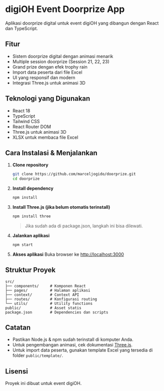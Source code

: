 # digiOH Event Doorprize App

Aplikasi doorprize digital untuk event digiOH yang dibangun dengan React dan TypeScript.

## Fitur

- Sistem doorprize digital dengan animasi menarik
- Multiple session doorprize (Session 21, 22, 23)
- Grand prize dengan efek trophy rain
- Import data peserta dari file Excel
- UI yang responsif dan modern
- Integrasi Three.js untuk animasi 3D

## Teknologi yang Digunakan

- React 18
- TypeScript
- Tailwind CSS
- React Router DOM
- Three.js untuk animasi 3D
- XLSX untuk membaca file Excel

## Cara Instalasi & Menjalankan

1. **Clone repository**
   ```bash
   git clone https://github.com/marceljogido/doorprize.git
   cd doorprize
   ```

2. **Install dependency**
   ```bash
   npm install
   ```

3. **Install Three.js (jika belum otomatis terinstall)**
   ```bash
   npm install three
   ```
   > Jika sudah ada di package.json, langkah ini bisa dilewati.

4. **Jalankan aplikasi**
   ```bash
   npm start
   ```

5. **Akses aplikasi**
   Buka browser ke [http://localhost:3000](http://localhost:3000)

## Struktur Proyek

```
src/
├── components/     # Komponen React
├── pages/          # Halaman aplikasi
├── context/        # Context API
├── routes/         # Konfigurasi routing
└── utils/          # Utility functions
public/             # Asset statis
package.json        # Dependencies dan scripts
```

## Catatan

- Pastikan Node.js & npm sudah terinstall di komputer Anda.
- Untuk pengembangan animasi, cek dokumentasi [Three.js](https://threejs.org/docs/).
- Untuk import data peserta, gunakan template Excel yang tersedia di folder `public/template/`.

## Lisensi

Proyek ini dibuat untuk event digiOH.
